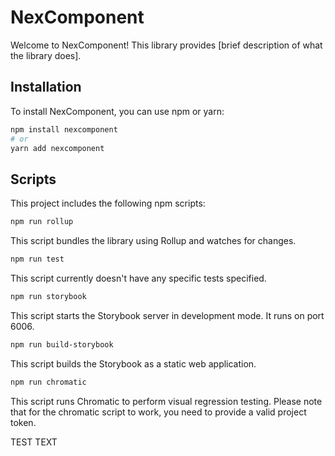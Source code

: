 # NexComponent

Welcome to NexComponent! This library provides [brief description of what the library does].

## Installation

To install NexComponent, you can use npm or yarn:

```bash
npm install nexcomponent
# or
yarn add nexcomponent
```

## Scripts
This project includes the following npm scripts:


```bash
npm run rollup
```

This script bundles the library using Rollup and watches for changes.


```bash
npm run test
```

This script currently doesn't have any specific tests specified.

```bash
npm run storybook
```

This script starts the Storybook server in development mode. It runs on port 6006.


```bash
npm run build-storybook
```

This script builds the Storybook as a static web application.

```bash
npm run chromatic
```

This script runs Chromatic to perform visual regression testing.
Please note that for the chromatic script to work, you need to provide a valid project token.

TEST TEXT